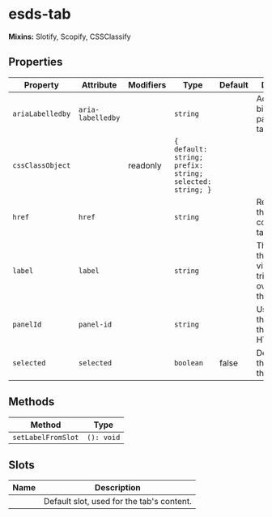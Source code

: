 # esds-tab

**Mixins:** Slotify, Scopify, CSSClassify

## Properties

| Property         | Attribute         | Modifiers | Type                                             | Default | Description                                      |
|------------------|-------------------|-----------|--------------------------------------------------|---------|--------------------------------------------------|
| `ariaLabelledby` | `aria-labelledby` |           | `string`                                         |         | Accessibly binds the panel to the tab label      |
| `cssClassObject` |                   | readonly  | `{ default: string; prefix: string; selected: string; }` |         |                                                  |
| `href`           | `href`            |           | `string`                                         |         | Relative Href that links to a corresponding tab panel's id |
| `label`          | `label`           |           | `string`                                         |         | The label for the tab's visibility trigger, overridden by the label slot |
| `panelId`        | `panel-id`        |           | `string`                                         |         | Used to link the label to the panel in HTML      |
| `selected`       | `selected`        |           | `boolean`                                        | false   | Determines the visibility of the tab             |

## Methods

| Method             | Type       |
|--------------------|------------|
| `setLabelFromSlot` | `(): void` |

## Slots

| Name | Description                               |
|------|-------------------------------------------|
|      | Default slot, used for the tab's content. |
